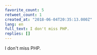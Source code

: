 ```yaml
---
favorite_count: 5
retweet_count: 1
created_at: "2018-06-04T20:35:13.000Z"
lang: en
full_text: I don't miss PHP.
replies: []
---
```


I don't miss PHP.
